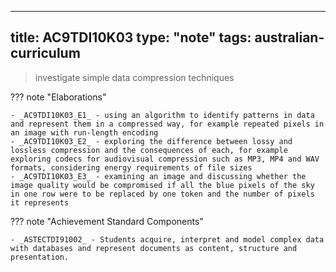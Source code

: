 
---
title: AC9TDI10K03
type: "note"
tags: australian-curriculum
---



> investigate simple data compression techniques

??? note "Elaborations"

	- _AC9TDI10K03_E1_ - using an algorithm to identify patterns in data and represent them in a compressed way, for example repeated pixels in an image with run-length encoding
	- _AC9TDI10K03_E2_ - exploring the difference between lossy and lossless compression and the consequences of each, for example exploring codecs for audiovisual compression such as MP3, MP4 and WAV formats, considering energy requirements of file sizes
	- _AC9TDI10K03_E3_ - examining an image and discussing whether the image quality would be compromised if all the blue pixels of the sky in one row were to be replaced by one token and the number of pixels it represents
??? note "Achievement Standard Components"

	- _ASTECTDI91002_ - Students acquire, interpret and model complex data with databases and represent documents as content, structure and presentation.


